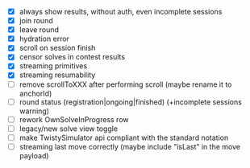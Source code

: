 - [x] always show results, without auth, even incomplete sessions
- [x] join round
- [x] leave round
- [x] hydration error
- [x] scroll on session finish
- [x] censor solves in contest results
- [x] streaming primitives
- [x] streaming resumability
- [ ] remove scrollToXXX after performing scroll (maybe rename it to anchorId)
- [ ] round status (registration|ongoing|finished) (+incomplete sessions warning)
- [ ] rework OwnSolveInProgress row
- [ ] legacy/new solve view toggle
- [ ] make TwistySimulator api compliant with the standard notation
- [ ] streaming last move correctly (maybe include "isLast" in the move payload)
